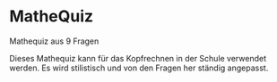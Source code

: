 # MatheQuiz
Mathequiz aus 9 Fragen

Dieses Mathequiz kann für das Kopfrechnen in der Schule verwendet werden. Es wird stilistisch und von den Fragen her ständig angepasst. 
